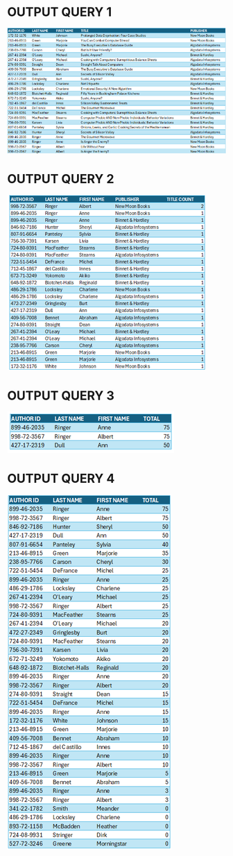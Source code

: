 # OUTPUT QUERY 1

![SOLUTION1](imagenes/solution1.png)

# OUTPUT QUERY 2

![SOLUTION1](imagenes/solution2.png)

# OUTPUT QUERY 3

![SOLUTION1](imagenes/solution3.png)

# OUTPUT QUERY 4

![SOLUTION1](imagenes/solution4.png)
